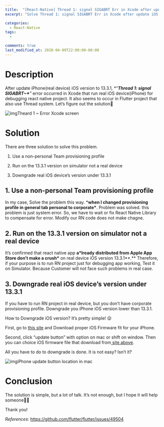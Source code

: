 ```yaml
---
title:  "[React-Native] Thread 1: signal SIGABRT Err in Xcode after update iOS ver to 13.3.1"
excerpt: "Solve Thread 1: signal SIGABRT Err in Xcode after update iOS ver to 13.3.1"

categories:
  - React-Native
tags:
  - 

comments: true
last_modified_at: 2020-04-09T22:00:00-00:00
---
```


# Description

After update iPhone(real device) iOS version to 13.3.1, *“****Thread 1: signal SIGABRT~\****”* error occurred in Xcode that run real iOS device(iPhone) for debugging react native project. It also seems to occur in Flutter project that also use Thread system. Let’s figure out the solution👊

![img](https://cdn-images-1.medium.com/max/1760/1*9NHr2mlvQg21poB-Qzm-SQ.png)Theard 1 ~ Error Xcode screen

# Solution

There are three solution to solve this problem.

1. Use a non-personal Team provisioning profile

2. Run on the 13.3.1 version on simulator not a real device

3. Downgrade real iOS device’s version under 13.3.1

## 1. Use a non-personal Team provisioning profile

In my case, Solve the problem this way. ***when I changed provisioning profile in general tab personal to corporate\***. Problem was solved. this problem is just system error. So, we have to wait or fix React Native Library to compensate for error. Modify our RN code does not make chagne.

## 2. Run on the 13.3.1 version on simulator not a real device

It’s confirmed that react native app **a\*lready distributed from Apple App Store don’t make a crush\*** on real device iOS version 13.3.1**.** Therefore, if your purpose is to run RN project just for debugging app working, Test it on Simulator. Because Customer will not face such problems in real case.

## 3. Downgrade real iOS device’s version under 13.3.1

If you have to run RN project in real device, but you don’t have corporate provisioning profile. Downgrade you iPhone iOS version lower than 13.3.1.

How to Downgrade iOS version? It’s pretty simple! 😜

First, go to [this site](https://ipsw.me/) and Download proper iOS Firmware fit for your iPhone.

Second, click “update button” with option on mac or shift on window. Then you can choice iOS firmware file that download from[ site above](https://ipsw.me/).

All you have to do to downgrade is done. It is not easy? Isn’t it?

![img](https://cdn-images-1.medium.com/max/1760/1*yrIp6A3WO9OjmEGLc_-n7w.png)iPhone update button location in mac

# Conclusion

The solution is simple, but a lot of talk. It’s not enough, but I hope it will help someone🙏🏻

Thank you!



*References*: https://github.com/flutter/flutter/issues/49504